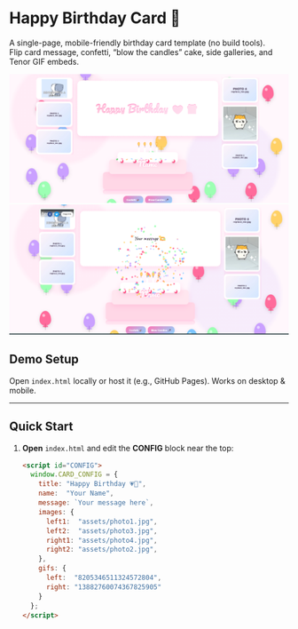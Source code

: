 # Happy Birthday Card 🎉

A single-page, mobile-friendly birthday card template (no build tools).  
Flip card message, confetti, “blow the candles” cake, side galleries, and Tenor GIF embeds.

<img src="img.png" alt="panel" width="600">
<img src="img2.png" alt="panel" width="600">


## Demo Setup
Open `index.html` locally or host it (e.g., GitHub Pages). Works on desktop & mobile.

---

## Quick Start
1. **Open** `index.html` and edit the **CONFIG** block near the top:
   ```html
   <script id="CONFIG">
     window.CARD_CONFIG = {
       title: "Happy Birthday 💗🎁",
       name:  "Your Name",
       message: `Your message here`,
       images: {
         left1:  "assets/photo1.jpg",
         left2:  "assets/photo3.jpg",
         right1: "assets/photo4.jpg",
         right2: "assets/photo2.jpg",
       },
       gifs: {
         left:  "8205346511324572804",
         right: "13882760074367825905"
       }
     };
   </script>
